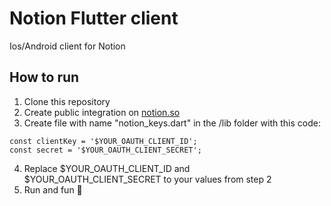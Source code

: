 # Notion Flutter client

Ios/Android client for Notion

## How to run
1) Clone this repository
2) Create public integration on [notion.so](https://www.notion.so/my-integrations)
3) Create file with name "notion_keys.dart" in the /lib folder with this code:
```
const clientKey = '$YOUR_OAUTH_CLIENT_ID';
const secret = '$YOUR_OAUTH_CLIENT_SECRET';
```
4) Replace $YOUR_OAUTH_CLIENT_ID and $YOUR_OAUTH_CLIENT_SECRET to your values from step 2
5) Run and fun 🎉